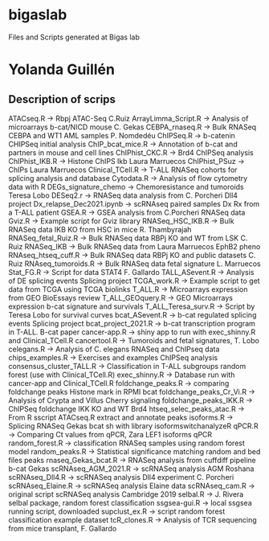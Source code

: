 # bigaslab
Files and Scripts generated at Bigas lab
# Yolanda Guillén


## Description of scrips
ATACseq.R → Rbpj ATAC-Seq C.Ruiz
ArrayLimma_Script.R → Analysis of microarrays b-cat/NICD mouse C. Gekas
CEBPA_rnaseq.R → Bulk RNASeq CEBPA and WT1 AML samples P. Nomdedéu
ChIPSeq.R → b-catenin CHIPSeq initial analysis
ChIP_bcat_mice.R → Annotation of b-cat and partners in mouse and cell lines
ChIPhist_CKC.R → Brd4 ChIPSeq analysis
ChIPhist_IKB.R → Histone ChIPS Ikb Laura Marruecos
ChIPhist_PSuz → ChIPs Laura Marruecos
Clinical_TCell.R → T-ALL RNASeq cohorts for splicing analysis and database
Cytodata.R → Analysis of flow cytometry data with R
DEGs_signature_chemo → Chemoresistance and tumoroids Teresa Lobo
DESeq2.r → RNASeq data analysis from C. Porcheri Dll4 project
Dx_relapse_Dec2021.ipynb → scRNAseq paired samples Dx Rx from a T-ALL patient
GSEA.R → GSEA analysis from C.Porcheri RNASeq data
Gviz.R → Example script for Gviz library
RNASeq_HSC_IKB.R → Bulk RNASeq data IKB KO from HSC in mice R. Thambyrajah
RNASeq_fetal_Ruiz.R → Bulk RNASeq data RBPj KO and WT from LSK C. Ruiz
RNASeq_IKB → Bulk RNASeq data from Laura Marruecos EphB2 pheno
RNAseq_htseq_cuff.R → Bulk RNASeq data RBPj KO and public datasets C. Ruiz
RNAseq_tumoroids.R → Bulk RNASeq data fetal signature L. Marruecos
Stat_FG.R → Script for data STAT4 F. Gallardo
TALL_ASevent.R → Analysis of DE splicing events Splicing project
TCGA_work.R → Example script to get data from TCGA using TCGA biolinks
T_ALL.R → Microarrays expression from GEO BioEssays review
T_ALL_GEOquery.R → GEO Microarrays expression b-cat signature and survivals
T_ALL_Teresa_surv.R → Script by Teresa Lobo for survival curves
bcat_ASevent.R → b-cat regulated splicing events Splicing project
bcat_project_2021.R → b-cat transcription program in T-ALL. B-cat paper
cancer-app.R → shiny app to run with exec_shinny.R and Clinical_TCell.R
cancertool.R → Tumoroids and fetal signatures, T. Lobo
celegans.R → Analysis of C. elegans RNASeq and ChIPseq data
chips_examples.R → Exercises and examples ChIPSeq analysis
consensus_cluster_TALL.R → Classification in T-ALL subgroups random forest (use with Clinical_TCell.R)
exec_shinny.R → Database run with cancer-app and Clinical_TCell.R
foldchange_peaks.R → comparing foldchange peaks Histone mark in RPMI bcat
foldchange_peaks_Cr_Vi.R → Analysis of Crypta and Villus Cherry signaling
foldchange_peaks_IKK.R → ChIPSeq foldchange IKK KO and WT Brd4
htseq_selec_peaks_atac.R → From R sscript ATACseq.R extract and annotate peaks
isoforms.R → Splicing RNASeq Gekas bcat sh with library  isoformswitchanalyzeR
qPCR.R → Comparing Ct values from qPCR, Zara LEF1 isoforms qPCR
random_forest.R → classification RNASeq samples using random forest model
random_peaks.R → Statistical significance matching random and bed files peaks
rnaseq_Gekas_bcat.R → RNASeq analysis from cuffdiff pipeline b-cat Gekas
scRNAseq_AGM_2021.R → scRNASeq analysis AGM Roshana
scRNAseq_Dll4.R → scRNASeq analysis Dll4 experiment C. Porcheri
scRNAseq_Elaine.R → scRNASeq analysis Elaine data
scRNAseq_cam.R → original script scRNASeq analysis Cambridge 2019
selbal.R → J. Rivera selbal package, random forest classification
ssgsea-gui.R → local ssgsea running script, downloaded
supclust_ex.R → script random forest classification example dataset
tcR_clones.R → Analysis of TCR sequencing from mice transplant, F. Gallardo
